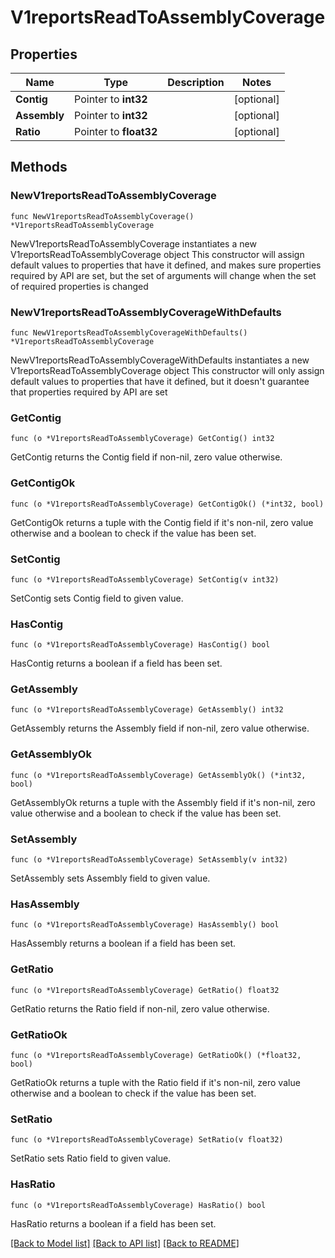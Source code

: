 # V1reportsReadToAssemblyCoverage

## Properties

Name | Type | Description | Notes
------------ | ------------- | ------------- | -------------
**Contig** | Pointer to **int32** |  | [optional] 
**Assembly** | Pointer to **int32** |  | [optional] 
**Ratio** | Pointer to **float32** |  | [optional] 

## Methods

### NewV1reportsReadToAssemblyCoverage

`func NewV1reportsReadToAssemblyCoverage() *V1reportsReadToAssemblyCoverage`

NewV1reportsReadToAssemblyCoverage instantiates a new V1reportsReadToAssemblyCoverage object
This constructor will assign default values to properties that have it defined,
and makes sure properties required by API are set, but the set of arguments
will change when the set of required properties is changed

### NewV1reportsReadToAssemblyCoverageWithDefaults

`func NewV1reportsReadToAssemblyCoverageWithDefaults() *V1reportsReadToAssemblyCoverage`

NewV1reportsReadToAssemblyCoverageWithDefaults instantiates a new V1reportsReadToAssemblyCoverage object
This constructor will only assign default values to properties that have it defined,
but it doesn't guarantee that properties required by API are set

### GetContig

`func (o *V1reportsReadToAssemblyCoverage) GetContig() int32`

GetContig returns the Contig field if non-nil, zero value otherwise.

### GetContigOk

`func (o *V1reportsReadToAssemblyCoverage) GetContigOk() (*int32, bool)`

GetContigOk returns a tuple with the Contig field if it's non-nil, zero value otherwise
and a boolean to check if the value has been set.

### SetContig

`func (o *V1reportsReadToAssemblyCoverage) SetContig(v int32)`

SetContig sets Contig field to given value.

### HasContig

`func (o *V1reportsReadToAssemblyCoverage) HasContig() bool`

HasContig returns a boolean if a field has been set.

### GetAssembly

`func (o *V1reportsReadToAssemblyCoverage) GetAssembly() int32`

GetAssembly returns the Assembly field if non-nil, zero value otherwise.

### GetAssemblyOk

`func (o *V1reportsReadToAssemblyCoverage) GetAssemblyOk() (*int32, bool)`

GetAssemblyOk returns a tuple with the Assembly field if it's non-nil, zero value otherwise
and a boolean to check if the value has been set.

### SetAssembly

`func (o *V1reportsReadToAssemblyCoverage) SetAssembly(v int32)`

SetAssembly sets Assembly field to given value.

### HasAssembly

`func (o *V1reportsReadToAssemblyCoverage) HasAssembly() bool`

HasAssembly returns a boolean if a field has been set.

### GetRatio

`func (o *V1reportsReadToAssemblyCoverage) GetRatio() float32`

GetRatio returns the Ratio field if non-nil, zero value otherwise.

### GetRatioOk

`func (o *V1reportsReadToAssemblyCoverage) GetRatioOk() (*float32, bool)`

GetRatioOk returns a tuple with the Ratio field if it's non-nil, zero value otherwise
and a boolean to check if the value has been set.

### SetRatio

`func (o *V1reportsReadToAssemblyCoverage) SetRatio(v float32)`

SetRatio sets Ratio field to given value.

### HasRatio

`func (o *V1reportsReadToAssemblyCoverage) HasRatio() bool`

HasRatio returns a boolean if a field has been set.


[[Back to Model list]](../README.md#documentation-for-models) [[Back to API list]](../README.md#documentation-for-api-endpoints) [[Back to README]](../README.md)



